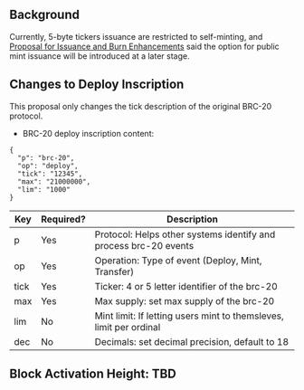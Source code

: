 
## Background

Currently, 5-byte tickers issuance are restricted to self-minting, and [Proposal for Issuance and Burn Enhancements](https://l1f.discourse.group/t/brc-20-proposal-for-issuance-and-burn-enhancements-brc20-ip-1/621) said the option for public mint issuance will be introduced at a later stage.


## Changes to Deploy Inscription

This proposal only changes the tick description of the original BRC-20 protocol. 

* BRC-20 deploy inscription content:
```
{
  "p": "brc-20",
  "op": "deploy",
  "tick": "12345",
  "max": "21000000",
  "lim": "1000"
}
```

| Key       | Required? |Description|
|-----------|-----------|-----------|
| p         | Yes       | Protocol: Helps other systems identify and process brc-20 events |
| op        | Yes       | Operation: Type of event (Deploy, Mint, Transfer)  |
| tick      | Yes       | Ticker: 4 or 5 letter identifier of the brc-20  |
| max       | Yes       | Max supply: set max supply of the brc-20  |
| lim       | No        | Mint limit: If letting users mint to themsleves, limit per ordinal  |
| dec       | No        | Decimals: set decimal precision, default to 18  |


##  Block Activation Height: TBD
